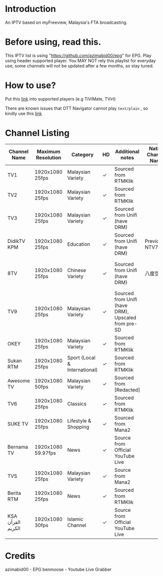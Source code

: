 # Introduction
An IPTV based on myFreeview, Malaysia's FTA broadcasting.

# Before using, read this.
This IPTV list is using "https://github.com/azimabid00/epg" for EPG. 
Play using header supported player.
You MAY NOT rely this playlist for everyday use, some channels will not be updated after a few months, so stay tuned.

# How to use?
Put this [link](https://raw.githubusercontent.com/MijiNiko06/freeviewTV/master/myfreeview.m3u) into supported players (e.g TiViMate, TVirl)

There are known issues that OTT Navigator cannot play ```text/plain``` , so kindly use this [link](https://raw.githubusercontent.com/MijiNiko06/freeviewTV/master/OTT_Nav-myfreeview.m3u)

# Channel Listing
| Channel Name | Maximum Resolution | Category | HD | Additional notes | Native Channel Name | Subtitles |
|---|---|---|---|---|---|---|
| TV1 | 1920x1080 25fps | Malaysian Variety | ✓ | Sourced from RTMKlik | | Burn-in for select programmes |
| TV2 | 1920x1080 25fps | Malaysian Variety | ✓ | Sourced from RTMKlik | | Burn-in for select programmes |
| TV3 | 1920x1080 25fps | Malaysian Variety | ✓ | Sourced from Unifi (have DRM) | | Burn-in for select programmes |
| DidikTV KPM | 1920x1080 25fps | Education | ✓ | Sourced from Unifi (have DRM) | Previously NTV7 |
| 8TV | 1920x1080 25fps | Chinese Variety | ✓ | Sourced from Unifi (have DRM) | 八度空间 | Malay Subtitles burn-in for select programmes |
| TV9 | 1920x1080 25fps | Malaysian Variety | ✓ | Sourced from Unifi (have DRM), Upscaled from pre-SD | | Burn-in for select programmes |
| OKEY | 1920x1080 25fps | Malaysian Variety | ✓ | Sourced from RTMKlik | | Burn-in for select programmes |
| Sukan RTM | 1920x1080 25fps | Sport (Local & International) | ✓ | Sourced from RTMKlik |
| Awesome TV | 1920x1080 50fps | Malaysian Variety | ✓ | Sourced from [Redacted] | | Burn-in for select programmes |
| TV6 | 1920x1080 25fps | Classics | ✓ | Sourced from RTMKlik | | 
| SUKE TV | 1920x1080 25fps | Lifestyle & Shopping | ✓ | Sourced from Mana2 | |
| Bernama TV | 1920x1080 59.97fps | News | ✓ | Source from Official YouTube Live | |
| TVS | 1920x1080 25fps | Malaysian Variety | ✓ | Source from Mana2 | | Burn-in for select programmes |
| Berita RTM | 1920x1080 25fps | News | ✓ | Sourced from RTMKlik |
| KSA القرآن الكريم  | 1920x1080 30fps | Islamic Channel | ✓ | Source from Official YouTube Live | | English burn-in for taraweeh and other occasions |

# Credits
azimabid00 - EPG
benmoose - Youtube Live Grabber
